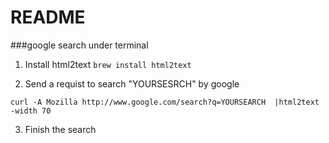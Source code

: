 README
=======
###google search under terminal


1. Install html2text
 `brew install html2text`

2. Send a requist to search "YOURSESRCH" by google

`curl -A Mozilla http://www.google.com/search?q=YOURSEARCH  |html2text -width 70
`

3. Finish the search



